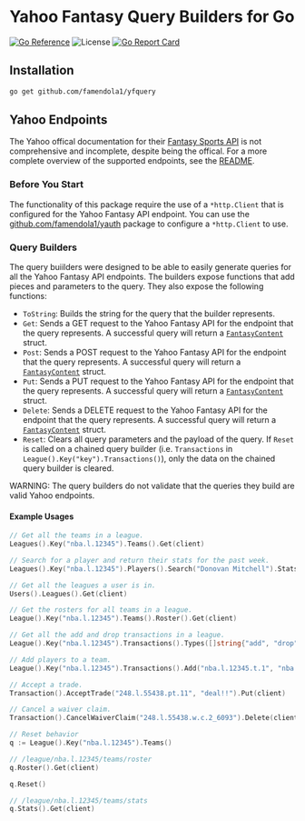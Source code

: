 # Yahoo Fantasy Query Builders for Go

[![Go Reference](https://pkg.go.dev/badge/github.com/famendola1/yfquery.svg)](https://pkg.go.dev/github.com/famendola1/yfquery)
![License](https://img.shields.io/badge/License-Apache-green)
[![Go Report Card](https://goreportcard.com/badge/github.com/famendola1/yfquery)](https://goreportcard.com/report/github.com/famendola1/yfquery)

## Installation
~~~bash
go get github.com/famendola1/yfquery
~~~

## Yahoo Endpoints
The Yahoo offical documentation for their [Fantasy Sports API](https://developer.yahoo.com/fantasysports/guide) is not comprehensive and incomplete, despite being the offical. For a more complete overview of the supported endpoints, see the [README](https://github.com/edwarddistel/yahoo-fantasy-baseball-reader#yahoo-fantasy-api-docs).

### Before You Start
The functionality of this package require the use of a `*http.Client` that is configured for the Yahoo Fantasy API endpoint. You can use the [github.com/famendola1/yauth](https://pkg.go.dev/github.com/famendola1/yauth) package to configure a `*http.Client` to use.

### Query Builders
The query buiilders were designed to be able to easily generate queries for all the Yahoo Fantasy API endpoints. The builders expose functions that add pieces and parameters to the query. They also expose the following functions:

* `ToString`: Builds the string for the query that the builder represents.
* `Get`: Sends a GET request to the Yahoo Fantasy API for the endpoint that the query represents. A successful query will return a [`FantasyContent`](https://pkg.go.dev/github.com/famendola1/yfantasy/schema#FantasyContent) struct.
* `Post`: Sends a POST request to the Yahoo Fantasy API for the endpoint that the query represents. A successful query will return a [`FantasyContent`](https://pkg.go.dev/github.com/famendola1/yfantasy/schema#FantasyContent) struct.
* `Put`: Sends a PUT request to the Yahoo Fantasy API for the endpoint that the query represents. A successful query will return a [`FantasyContent`](https://pkg.go.dev/github.com/famendola1/yfantasy/schema#FantasyContent) struct.
* `Delete`: Sends a DELETE request to the Yahoo Fantasy API for the endpoint that the query represents. A successful query will return a [`FantasyContent`](https://pkg.go.dev/github.com/famendola1/yfantasy/schema#FantasyContent) struct.
* `Reset`: Clears all query parameters and the payload of the query. If `Reset` is called on a chained query builder (i.e. `Transactions` in `League().Key("key").Transactions()`), only the data on the chained query builder is cleared.

WARNING: The query builders do not validate that the queries they build are valid Yahoo endpoints.

#### Example Usages
```go
// Get all the teams in a league.
Leagues().Key("nba.l.12345").Teams().Get(client)

// Search for a player and return their stats for the past week.
Leagues().Key("nba.l.12345").Players().Search("Donovan Mitchell").Stats().LastWeek().Get(client)

// Get all the leagues a user is in.
Users().Leagues().Get(client)

// Get the rosters for all teams in a league.
League().Key("nba.l.12345").Teams().Roster().Get(client)

// Get all the add and drop transactions in a league.
League().Key("nba.l.12345").Transactions().Types([]string{"add", "drop"}).Get(client)

// Add players to a team.
League().Key("nba.l.12345").Transactions().Add("nba.l.12345.t.1", "nba.p.6030").Post(client)

// Accept a trade.
Transaction().AcceptTrade("248.l.55438.pt.11", "deal!!").Put(client)

// Cancel a waiver claim.
Transaction().CancelWaiverClaim("248.l.55438.w.c.2_6093").Delete(client)

// Reset behavior
q := League().Key("nba.l.12345").Teams()

// /league/nba.l.12345/teams/roster
q.Roster().Get(client)

q.Reset()

// /league/nba.l.12345/teams/stats
q.Stats().Get(client)
```
